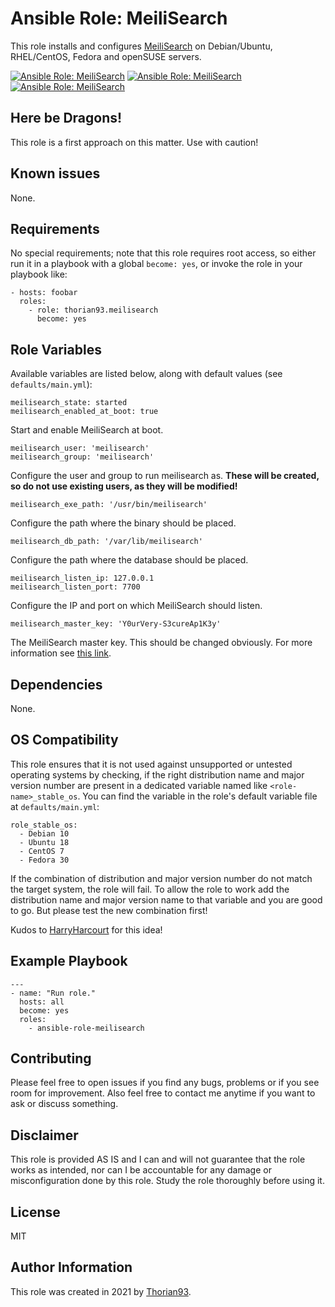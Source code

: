 # Ansible Role: MeiliSearch

This role installs and configures [MeiliSearch](https://docs.meilisearch.com/) on Debian/Ubuntu, RHEL/CentOS, Fedora and openSUSE servers.

[![Ansible Role: MeiliSearch](https://img.shields.io/ansible/role/55138?style=flat-square)](https://galaxy.ansible.com/thorian93/meilisearch)
[![Ansible Role: MeiliSearch](https://img.shields.io/ansible/quality/55138?style=flat-square)](https://galaxy.ansible.com/thorian93/meilisearch)
[![Ansible Role: MeiliSearch](https://img.shields.io/ansible/role/d/55138?style=flat-square)](https://galaxy.ansible.com/thorian93/meilisearch)

## Here be Dragons!

This role is a first approach on this matter. Use with caution!

## Known issues

None.

## Requirements

No special requirements; note that this role requires root access, so either run it in a playbook with a global `become: yes`, or invoke the role in your playbook like:

    - hosts: foobar
      roles:
        - role: thorian93.meilisearch
          become: yes

## Role Variables

Available variables are listed below, along with default values (see `defaults/main.yml`):

    meilisearch_state: started
    meilisearch_enabled_at_boot: true

Start and enable MeiliSearch at boot.

    meilisearch_user: 'meilisearch'
    meilisearch_group: 'meilisearch'

Configure the user and group to run meilisearch as. **These will be created, so do not use existing users, as they will be modified!**

    meilisearch_exe_path: '/usr/bin/meilisearch'

Configure the path where the binary should be placed.

    meilisearch_db_path: '/var/lib/meilisearch'

Configure the path where the database should be placed.

    meilisearch_listen_ip: 127.0.0.1
    meilisearch_listen_port: 7700

Configure the IP and port on which MeiliSearch should listen.

    meilisearch_master_key: 'Y0urVery-S3cureAp1K3y'

The MeiliSearch master key. This should be changed obviously. For more information see [this link](https://docs.meilisearch.com/reference/features/configuration.html#master-key).

## Dependencies

None.

## OS Compatibility

This role ensures that it is not used against unsupported or untested operating systems by checking, if the right distribution name and major version number are present in a dedicated variable named like `<role-name>_stable_os`. You can find the variable in the role's default variable file at `defaults/main.yml`:

    role_stable_os:
      - Debian 10
      - Ubuntu 18
      - CentOS 7
      - Fedora 30

If the combination of distribution and major version number do not match the target system, the role will fail. To allow the role to work add the distribution name and major version name to that variable and you are good to go. But please test the new combination first!

Kudos to [HarryHarcourt](https://github.com/HarryHarcourt) for this idea!

## Example Playbook

    ---
    - name: "Run role."
      hosts: all
      become: yes
      roles:
        - ansible-role-meilisearch

## Contributing

Please feel free to open issues if you find any bugs, problems or if you see room for improvement. Also feel free to contact me anytime if you want to ask or discuss something.

## Disclaimer

This role is provided AS IS and I can and will not guarantee that the role works as intended, nor can I be accountable for any damage or misconfiguration done by this role. Study the role thoroughly before using it.

## License

MIT

## Author Information

This role was created in 2021 by [Thorian93](http://thorian93.de/).
